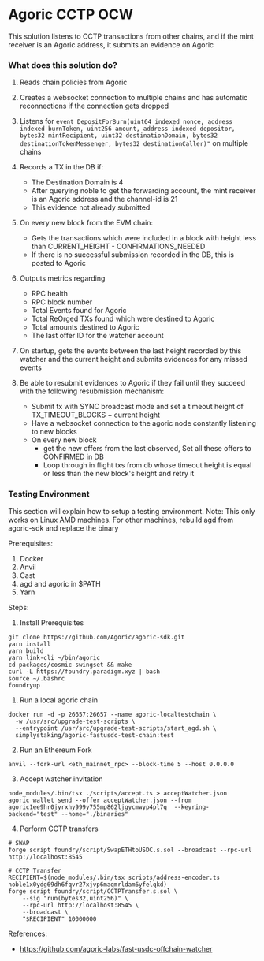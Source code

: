# Agoric CCTP OCW

This solution listens to CCTP transactions from other chains, and if the mint receiver is an Agoric address, it submits an evidence on Agoric

### What does this solution do?

1. Reads chain policies from Agoric 

2. Creates a websocket connection to multiple chains and has automatic reconnections if the connection gets dropped

3. Listens for ```event DepositForBurn(uint64 indexed nonce, address indexed burnToken, uint256 amount, address indexed depositor, bytes32 mintRecipient, uint32 destinationDomain, bytes32 destinationTokenMessenger, bytes32 destinationCaller)"``` on multiple chains

4. Records a TX in the DB if:
    - The Destination Domain is 4
    - After querying noble to get the forwarding account, the mint receiver is an Agoric address and the channel-id is 21
    - This evidence not already submitted 

5. On every new block from the EVM chain:
    - Gets the transactions which were included in a block with height less than CURRENT_HEIGHT - CONFIRMATIONS_NEEDED
    - If there is no successful submission recorded in the DB, this is posted to Agoric

6. Outputs metrics regarding
    - RPC health 
    - RPC block number
    - Total Events found for Agoric
    - Total ReOrged TXs found which were destined to Agoric
    - Total amounts destined to Agoric
    - The last offer ID for the watcher account

7. On startup, gets the events between the last height recorded by this watcher and the current height and submits evidences for any missed events

8. Be able to resubmit evidences to Agoric if they fail until they succeed with the following resubmission mechanism:

    - Submit tx with SYNC broadcast mode and set a timeout height of TX_TIMEOUT_BLOCKS + current height
    - Have a websocket connection to the agoric node constantly listening to new blocks
    - On every new block
        - get the new offers from the last observed, Set all these offers to CONFIRMED in DB
        - Loop through in flight txs from db whose timeout height is equal or less than the new block's height and retry it


### Testing Environment

This section will explain how to setup a testing environment. 
Note: This only works on Linux AMD machines. For other machines, rebuild agd from agoric-sdk and replace the binary

Prerequisites:
1. Docker
2. Anvil
3. Cast
4. agd and agoric in $PATH
5. Yarn

Steps:
1. Install Prerequisites
```
git clone https://github.com/Agoric/agoric-sdk.git 
yarn install
yarn build
yarn link-cli ~/bin/agoric
cd packages/cosmic-swingset && make
curl -L https://foundry.paradigm.xyz | bash
source ~/.bashrc
foundryup
```
1. Run a local agoric chain

```
docker run -d -p 26657:26657 --name agoric-localtestchain \
  -w /usr/src/upgrade-test-scripts \
  --entrypoint /usr/src/upgrade-test-scripts/start_agd.sh \
  simplystaking/agoric-fastusdc-test-chain:test
```

2. Run an Ethereum Fork

```
anvil --fork-url <eth_mainnet_rpc> --block-time 5 --host 0.0.0.0
```

3. Accept watcher invitation
```
node_modules/.bin/tsx ./scripts/accept.ts > acceptWatcher.json
agoric wallet send --offer acceptWatcher.json --from agoric1ee9hr0jyrxhy999y755mp862ljgycmwyp4pl7q  --keyring-backend="test" --home="./binaries"
```

4. Perform CCTP transfers
```
# SWAP
forge script foundry/script/SwapETHtoUSDC.s.sol --broadcast --rpc-url http://localhost:8545

# CCTP Transfer
RECIPIENT=$(node_modules/.bin/tsx scripts/address-encoder.ts noble1x0ydg69dh6fqvr27xjvp6maqmrldam6yfelqkd)
forge script foundry/script/CCTPTransfer.s.sol \
    --sig "run(bytes32,uint256)" \
    --rpc-url http://localhost:8545 \
    --broadcast \
    "$RECIPIENT" 10000000
```

References:
- https://github.com/agoric-labs/fast-usdc-offchain-watcher
